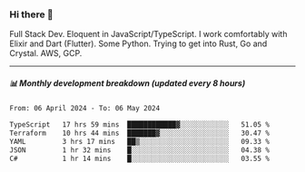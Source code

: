 ### Hi there 👋

Full Stack Dev. Eloquent in JavaScript/TypeScript. I work comfortably with Elixir and Dart (Flutter). Some Python. Trying to get into Rust, Go and Crystal. AWS, GCP.

***

##### 📊 Monthly development breakdown (updated every 8 hours)

<!--START_SECTION:waka-->

```txt
From: 06 April 2024 - To: 06 May 2024

TypeScript   17 hrs 59 mins  ████████████▓░░░░░░░░░░░░   51.05 %
Terraform    10 hrs 44 mins  ███████▓░░░░░░░░░░░░░░░░░   30.47 %
YAML         3 hrs 17 mins   ██▒░░░░░░░░░░░░░░░░░░░░░░   09.33 %
JSON         1 hr 32 mins    █░░░░░░░░░░░░░░░░░░░░░░░░   04.38 %
C#           1 hr 14 mins    █░░░░░░░░░░░░░░░░░░░░░░░░   03.55 %
```

<!--END_SECTION:waka-->
